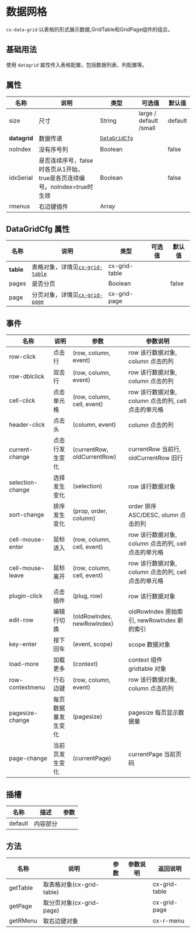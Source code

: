 # 数据网格

`cx-data-grid` 以表格的形式展示数据,GridTable和GridPage组件的组合。

## 基础用法

使用 `datagrid` 属性传入表格配置，包括数据列表、列配置等。

## 属性

| 名称 | 说明 | 类型 | 可选值 | 默认值 |
| ---- | ---- | --- | ----- | ----- |
| size| 尺寸 | String | large / default /small | default |
| **datagrid** | 数据传递 | [`DataGridCfg`](#datagridcfg-属性) | | |
| noIndex | 没有序号列 | Boolean | | false |
| idxSerial | 是否连续序号，false时各页从1开始，true是各页连续编号。noIndex=true时生效 | Boolean | | false |
| rmenus | 右边键插件 | Array | | |

## DataGridCfg 属性

| 名称 | 说明 | 类型 | 可选值 | 默认值 |
| ---- | ---- | --- | ----- | ----- |
| **table** | 表格对象，详情见[`cx-grid-table`](../GridTable/GridTable.md) | cx-grid-table | | |
| pages | 是否分页 | Boolean | | false |
| page | 分页对象，详情见[`cx-grid-page`](../GridPage/GridPage.md) | cx-grid-page | | |

## 事件

| 名称 | 说明 | 参数 | 参数说明 |
| ---- | --- | ---- | ----- |
| row-click | 点击行 | (row, column, event) | row 该行数据对象, column 点击的列 |
| row-dblclick | 双击行 | (row, column, event) | row 该行数据对象, column 点击的列 |
| cell-click | 点击单元格 | (row, column, cell, event) | row 该行数据对象, column 点击的列, cell 点击的单元格 |
| header-click | 点击头 | (column, event) | column 点击的列 |
| current-change | 点击行发生变化 | (currentRow, oldCurrentRow) | currentRow 当前行, oldCurrentRow 旧行 |
| selection-change | 选择发生变化 | (selection) | row 该行数据对象 |
| sort-change | 排序发生变化 | (prop, order, column) | order 排序 ASC/DESC, olumn 点击的列 |
| cell-mouse-enter | 鼠标进入 | (row, column, cell, event) | row 该行数据对象, column 点击的列, cell 点击的单元格 |
| cell-mouse-leave | 鼠标离开 | (row, column, cell, event) | row 该行数据对象, column 点击的列, cell 点击的单元格 |
| plugin-click | 点击插件 | (plug, row) | row 该行数据对象 |
| edit-row | 编辑行切换 | (oldRowIndex, newRowIndex) | oldRowIndex 原始索引, newRowIndex 新的索引 |
| key-enter | 按下回车 | (event, scope) | scope 数据对象 |
| load-more | 加载更多 | (context) | context 组件 gridtable 对象 |
| row-contextmenu | 行右边键 | (row, column, event) | row 该行数据对象, column 点击的列 |
| pagesize-change | 每页数据量发生变化 | (pagesize) | pagesize 每页显示数据量 |
| page-change | 当前页发生变化 | (currentPage) | currentPage 当前页码 |

## 插槽

| 名称 | 描述 | 参数 |
| ---- | --- | --- |
| default | 内容部分 | |

## 方法

| 名称 | 说明 | 参数 | 参数说明 | 返回说明 |
| --- | -----| ---- | ----- |----- |
| getTable | 取表格对象(cx-grid-table) | | | cx-grid-table |
| getPage | 取分页对象(cx-grid-page) | | | cx-grid-page |
| getRMenu | 取右边键对象 | | | cx-r-menu | 